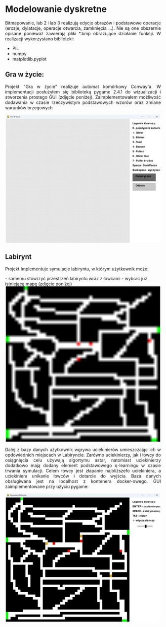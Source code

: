 # Modelowanie dyskretne
<p align="justify">
Bitmapowanie, lab 2 i lab 3 realizują edycje obrazów i podstawowe operacje (erozje, dylatacje, operacje otwarcia, zamknięcia ...). Nie są one obszernie opisane ponieważ zawierają pliki *.bmp obrazujące działanie funkcji. W realizacji wykorzystano biblioteki:</p>

- PIL
- numpy
- matplotlib.pyplot


## Gra w życie:
<p align="justify">
Projekt "Gra w życie" realizuje automat komórkowy Conway'a. W implementacji posłużyłem się biblioteką pygame 2.4.1 do wizualizacji i stworzenia prostego GUI (zdjęcie poniżej). Zaimplementowałem możliwość dodawania w czasie rzeczywistym podstawowych wzorów oraz zmiane warunków brzegowych</p>

<div align="center">
  <img src="Gra_W_Zycie/img.png" alt="GUI Gry w Życiu" width="500">
</div>

## Labirynt
<p align="justify">
Projekt Implementuje symulacje labiryntu, w którym użytkownik może:</p>
- samemu stowrzyć przestrzeń labiryntu wraz z łowcami
- wybrać już istniejącą mapę (zdjęcie poniżej) 

<div align="center">
  <img src="Labirynt/default.png" alt="GUI Gry w Życiu" width="500">
</div>

<p align="justify">
Dalej z bazy danych użytkownik wgrywa uciekinierów umieszczając ich w opdowiednich miejscach w Labiryncie. Zarówno uciekinierzy, jak i łowcy do osiągnięcia celu używają algortymu astar, natomiast uciekinierzy dodatkowo mają dodany element podstawowego q-learningu w czasie trwania symulacji. Celem łowcy jest złapanie najbliższefo uciekiniera, a uciekiniera unikanie łowców i dotarcie do wyjścia. Baza danych obsługiwana jest na localhost z kontenera docker-owego. GUI zaimplementowane przy użyciu pygame:</p>

<div align="center">
  <img src="Labirynt/GUI.png" alt="GUI Gry w Życiu" width="500">
</div>
